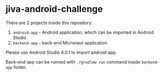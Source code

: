 # jiva-android-challenge

There are 2 projects inside this repository:

1) `android-app` - Android application, which can be imported in Android Studio
2) `backend-app` - back-end Micronaut application

Please use Android Studio 4.0.1 to import android app.

Back-end app can be runned with `./gradlew run` command inside `backend-app` folder.
